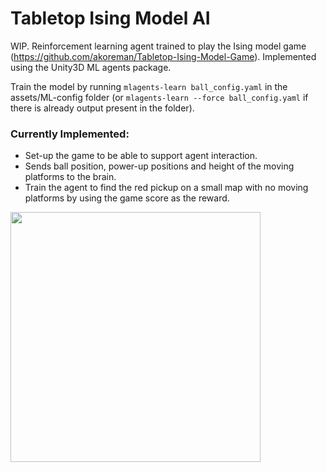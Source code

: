 # Tabletop Ising Model AI
WIP. Reinforcement learning agent trained to play the Ising model game (https://github.com/akoreman/Tabletop-Ising-Model-Game). Implemented using the Unity3D ML agents package.  

Train the model by running `mlagents-learn ball_config.yaml` in the assets/ML-config folder (or `mlagents-learn --force ball_config.yaml` if there is already output present in the folder).

### Currently Implemented:
* Set-up the game to be able to support agent interaction.
* Sends ball position, power-up positions and height of the moving platforms to the brain.
* Train the agent to find the red pickup on a small map with no moving platforms by using the game score as the reward.


<img src="https://raw.github.com/akoreman/Tabletop-Ising-AI/main/images/gif.gif" width="400">



